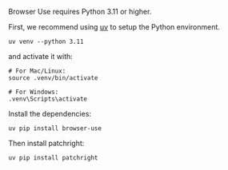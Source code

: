 Browser Use requires Python 3.11 or higher.

First, we recommend using [uv](https://docs.astral.sh/uv/) to setup the Python environment.

```
uv venv --python 3.11
```

and activate it with:

```
# For Mac/Linux:
source .venv/bin/activate

# For Windows:
.venv\Scripts\activate
```

Install the dependencies:

```
uv pip install browser-use
```

Then install patchright:

```
uv pip install patchright
```

